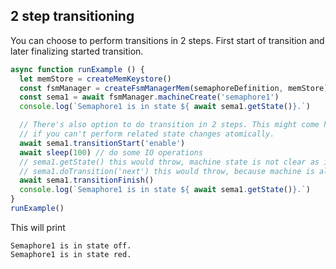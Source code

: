 ## 2 step transitioning
You can choose to perform transitions in 2 steps. First start of transition and later 
finalizing started transition.
```javascript
async function runExample () {
  let memStore = createMemKeystore()
  const fsmManager = createFsmManagerMem(semaphoreDefinition, memStore)
  const sema1 = await fsmManager.machineCreate('semaphore1')
  console.log(`Semaphore1 is in state ${ await sema1.getState()}.`)

  // There's also option to do transition in 2 steps. This might come handy 
  // if you can't perform related state changes atomically.
  await sema1.transitionStart('enable')
  await sleep(100) // do some IO operations
  // sema1.getState() this would throw, machine state is not clear as its currently transitioning
  // sema1.doTransition('next') this would throw, because machine is already transitioning
  await sema1.transitionFinish()
  console.log(`Semaphore1 is in state ${ await sema1.getState()}.`)
}
runExample()
```
This will print
```
Semaphore1 is in state off.
Semaphore1 is in state red.
```
